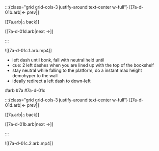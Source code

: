 :::{class="grid grid-cols-3 justify-around text-center w-full"}
[[7a-d-01b.arb|← prev]]

[[7a.arb|⌂ back]]

[[7a-d-01d.arb|next →]]

:::

![[7a-d-01c.1.arb.mp4]]

* left dash until bonk, fall with neutral held until
* cue: 2 left dashes when you are lined up with the top of the bookshelf
* stay neutral while falling to the platform, do a instant max height demohyper to the wall
* ideally redirect a left dash to down-left

#arb #7a #7a-d-01c

:::{class="grid grid-cols-3 justify-around text-center w-full"}
[[7a-d-01d.arb|← prev]]

[[7a.arb|⌂ back]]

[[7a-d-01b.arb|next →]]

:::

![[7a-d-01c.2.arb.mp4]]

